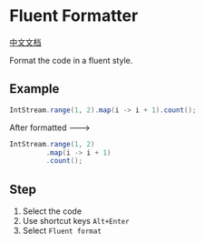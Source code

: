 # Fluent Formatter

<a href="README-CH.md">中文文档</a>

Format the code in a fluent style.

## Example

```java
IntStream.range(1, 2).map(i -> i + 1).count(); 
```

After formatted --->

```java
IntStream.range(1, 2)
         .map(i -> i + 1)
         .count();
```

## Step

1. Select the code
2. Use shortcut keys `Alt+Enter`
3. Select `Fluent format`
